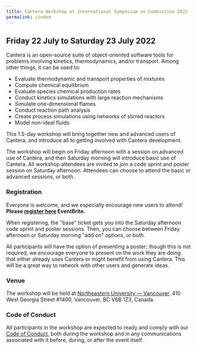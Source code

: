 ```yaml
---
title: Cantera Workshop at International Symposium on Combustion 2022
permalink: /index
---
```


## Friday 22 July to Saturday 23 July 2022

Cantera is an open-source suite of object-oriented software tools for problems involving kinetics, thermodynamics, and/or transport. Among other things, it can be used to:

* Evaluate thermodynamic and transport properties of mixtures
* Compute chemical equilibrium
* Evaluate species chemical production rates
* Conduct kinetics simulations with large reaction mechanisms
* Simulate one-dimensional flames
* Conduct reaction path analysis
* Create process simulations using networks of stirred reactors
* Model non-ideal fluids

This 1.5-day workshop will bring together new and advanced users of Cantera, and introduce all to getting involved with Cantera development. 

The workshop will begin on Friday afternoon with a session on advanced use of Cantera, and then Saturday morning will introduce basic use of Cantera. All workshop attendees are invited to join a code sprint and poster session on Saturday afternoon. Attendees can choose to attend the basic or advanced sessions, or both.

### Registration

Everyone is welcome, and we especially encourage new users to attend! 
**Please [register here](https://www.eventbrite.com/e/cantera-workshop-at-the-39th-international-symposium-on-combustion-tickets-278311094977) EventBrite.**

When registering, the "base" ticket gets you into the Saturday afternoon code sprint and poster sessions. Then, you can choose between Friday afternoon or Saturday morning "add on" options, or both.

All participants will have the option of presenting a poster; though this is not required, we encourage everyone to present on the work they are doing that either already uses Cantera or might benefit from using Cantera. This will be a great way to network with other users and generate ideas.

### Venue

The workshop will be held at [Northeastern University — Vancouver](https://g.page/NortheasternVAN?share), 410 West Georgia Street #1400, Vancouver, BC V6B 1Z3, Canada.

### Code of Conduct

All participants in the workshop are expected to ready and comply with our [Code of Conduct](code-of-conduct.md), both during the workshop and in any communications associated with it before, during, or after the event itself.
